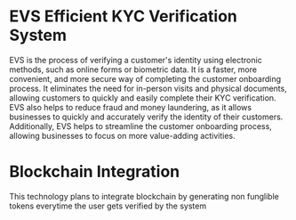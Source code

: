 # EVS Efficient KYC Verification System

EVS is the process of verifying a customer's identity using electronic methods, such as online forms or biometric data. It is a faster, more convenient, and more secure way of completing the customer onboarding process. It eliminates the need for in-person visits and physical documents, allowing customers to quickly and easily complete their KYC verification. EVS also helps to reduce fraud and money laundering, as it allows businesses to quickly and accurately verify the identity of their customers. Additionally, EVS helps to streamline the customer onboarding process, allowing businesses to focus on more value-adding activities.

# Blockchain Integration
This technology plans to integrate blockchain by generating non funglible tokens everytime the user gets verified by the system
